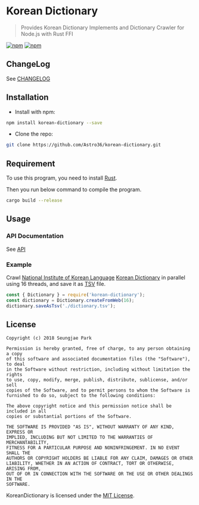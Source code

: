 # Korean Dictionary

> Provides Korean Dictionary Implements and Dictionary Crawler for Node.js with Rust FFI

[![npm](https://img.shields.io/npm/v/korean-dictionary.svg?style=for-the-badge)](https://www.npmjs.com/package/korean-dictionary) [![npm](https://img.shields.io/npm/dt/korean-dictionary.svg?style=for-the-badge)](https://www.npmjs.com/package/korean-dictionary)

## ChangeLog

See [CHANGELOG](./CHANGELOG.md)

## Installation

- Install with npm:

```bash
npm install korean-dictionary --save
```

- Clone the repo:

```bash
git clone https://github.com/Astro36/korean-dictionary.git
```

## Requirement

To use this program, you need to install [Rust](https://www.rust-lang.org/).

Then you run below command to compile the program.

```bash
cargo build --release
```

## Usage

### API Documentation

See [API](https://astro36.github.io/korean-dictionary/index.html)

### Example

Crawl [National Institute of Korean Language](http://www.korean.go.kr/) [Korean Dictionary](http://stdweb2.korean.go.kr/main.jsp) in parallel using 16 threads, and save it as [TSV](https://en.wikipedia.org/wiki/Tab-separated_values) file.

```javascript
const { Dictionary } = require('korean-dictionary');
const dictionary = Dictionary.createFromWeb(16);
dictionary.saveAsTsv('./dictionary.tsv');
```

## License

```text
Copyright (c) 2018 Seungjae Park

Permission is hereby granted, free of charge, to any person obtaining a copy
of this software and associated documentation files (the "Software"), to deal
in the Software without restriction, including without limitation the rights
to use, copy, modify, merge, publish, distribute, sublicense, and/or sell
copies of the Software, and to permit persons to whom the Software is
furnished to do so, subject to the following conditions:

The above copyright notice and this permission notice shall be included in all
copies or substantial portions of the Software.

THE SOFTWARE IS PROVIDED "AS IS", WITHOUT WARRANTY OF ANY KIND, EXPRESS OR
IMPLIED, INCLUDING BUT NOT LIMITED TO THE WARRANTIES OF MERCHANTABILITY,
FITNESS FOR A PARTICULAR PURPOSE AND NONINFRINGEMENT. IN NO EVENT SHALL THE
AUTHORS OR COPYRIGHT HOLDERS BE LIABLE FOR ANY CLAIM, DAMAGES OR OTHER
LIABILITY, WHETHER IN AN ACTION OF CONTRACT, TORT OR OTHERWISE, ARISING FROM,
OUT OF OR IN CONNECTION WITH THE SOFTWARE OR THE USE OR OTHER DEALINGS IN THE
SOFTWARE.
```

KoreanDictionary is licensed under the [MIT License](./LICENSE).

